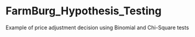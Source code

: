 # FarmBurg_Hypothesis_Testing
 Example of price adjustment decision using Binomial and Chi-Square tests
